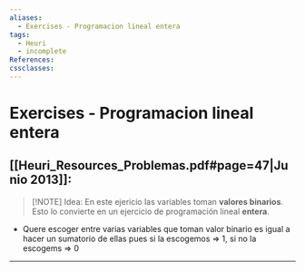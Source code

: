 ```yaml
---
aliases:
  - Exercises - Programacion lineal entera
tags:
  - Heuri
  - incomplete
References: 
cssclasses:
---
```

# Exercises - Programacion lineal entera

## [[Heuri_Resources_Problemas.pdf#page=47|Junio 2013]]:

> [!NOTE] Idea: 
> En este ejericio las variables toman **valores binarios**. Esto lo convierte en un ejercicio de programación lineal **entera**.

 + Quere escoger entre varias variables que toman valor binario es igual a hacer un sumatorio de ellas pues si la escogemos => 1, si no la escogems => 0
 



***
